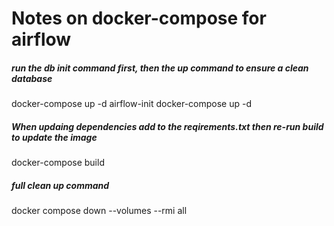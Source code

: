# Notes on docker-compose for airflow
##### run the db init command first, then the up command to ensure a clean database
docker-compose up -d airflow-init
docker-compose up -d

##### When updaing dependencies add to the reqirements.txt then re-run build to update the image
docker-compose build

##### full clean up command 
docker compose down --volumes --rmi all
